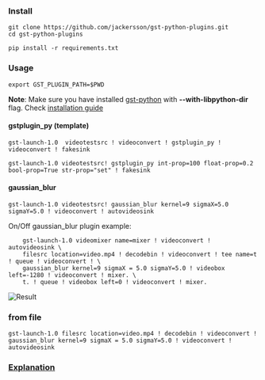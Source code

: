 ### Install

    git clone https://github.com/jackersson/gst-python-plugins.git
    cd gst-python-plugins

    pip install -r requirements.txt

### Usage

    export GST_PLUGIN_PATH=$PWD
    
**Note**: Make sure you have installed [gst-python](https://github.com/GStreamer/gst-python) with **--with-libpython-dir** flag. Check [installation guide](http://lifestyletransfer.com/how-to-install-gstreamer-from-sources-on-ubuntu/)
    
#### gstplugin_py (template)

    gst-launch-1.0  videotestsrc ! videoconvert ! gstplugin_py ! videoconvert ! fakesink
    
    gst-launch-1.0 videotestsrc! gstplugin_py int-prop=100 float-prop=0.2 bool-prop=True str-prop="set" ! fakesink
    
#### gaussian_blur 

    gst-launch-1.0 videotestsrc! gaussian_blur kernel=9 sigmaX=5.0 sigmaY=5.0 ! videoconvert ! autovideosink
    
On/Off gaussian_blur plugin example: 

        gst-launch-1.0 videomixer name=mixer ! videoconvert ! autovideosink \
        filesrc location=video.mp4 ! decodebin ! videoconvert ! tee name=t ! queue ! videoconvert ! \
        gaussian_blur kernel=9 sigmaX = 5.0 sigmaY=5.0 ! videobox left=-1280 ! videoconvert ! mixer. \ 
        t. ! queue ! videobox left=0 ! videoconvert ! mixer.
        
![Result](https://github.com/jackersson/gst-python-plugins/blob/master/images/gaussian_blur.png)

### from file
    gst-launch-1.0 filesrc location=video.mp4 ! decodebin ! videoconvert ! gaussian_blur kernel=9 sigmaX = 5.0 sigmaY=5.0 ! videoconvert ! autovideosink

### [Explanation](http://lifestyletransfer.com/)
